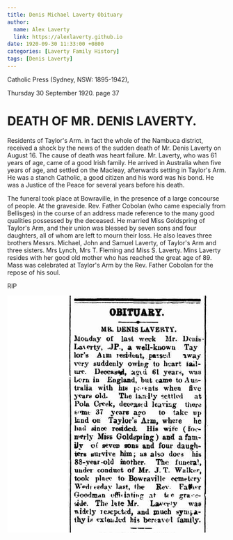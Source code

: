 ```yaml
---
title: Denis Michael Laverty Obituary
author:
  name: Alex Laverty
  link: https://alexlaverty.github.io
date: 1920-09-30 11:33:00 +0800
categories: [Laverty Family History]
tags: [Denis Laverty]
---
```


Catholic Press (Sydney, NSW: 1895-1942),

Thursday 30 September 1920. page 37

#  DEATH OF MR. DENIS LAVERTY.

Residents of Taylor's Arm. in fact the whole of the Nambuca district, received a shock by the news of the sudden death of Mr. Denis Laverty on August 16. The cause of death was heart failure. Mr. Laverty, who was 61 years of age, came of a good Irish family. He arrived in Australia when five years of age, and settled on the Macleay, afterwards setting in Taylor's Arm. He was a stanch Catholic, a good citizen and his word was his bond. He was a Justice of the Peace for several years before his death.

The funeral took place at Bowraville, in the presence of a large concourse of people. At the graveside. Rev. Father Cobolan (who came especially from Bellisges) in the course of an address made reference to the many good qualities possessed by the deceased. He married Miss Goldspring of Taylor's Arm, and their union was blessed by seven sons and four daughters, all of whom are left to mourn their loss. He also leaves three brothers Messrs. Michael, John and Samuel Laverty, of Taylor's Arm and three sisters. Mrs Lynch, Mrs T. Fleming and Miss S. Laverty. Mins Laverty resides with her good old mother who has reached the great age of 89. Mass was celebrated at Taylor's Arm by the Rev. Father Cobolan for the repose of his soul.

RIP

![](/assets/img/laverty/denis-michael-laverty-obituary.png)

